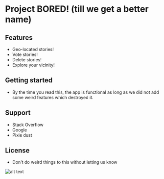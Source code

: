 Project BORED! (till we get a better name)
=====================================================

Features
--------------

- Geo-located stories!
- Vote stories!
- Delete stories!
- Explore your vicinity!

Getting started
---------------

- By the time you read this, the app is functional as long as we did not add some weird features which destroyed it.

Support
-------

- Stack Overflow
- Google
- Pixie dust

License
-------

- Don't do weird things to this without letting us know


![alt text](https://preview.ibb.co/eDR7tR/posterfinal.png)
